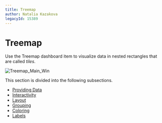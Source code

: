 ```yaml
---
title: Treemap
author: Natalia Kazakova
legacyId: 15389
---
```

# Treemap
Use the Treemap dashboard item to visualize data in nested rectangles that are called _tiles_.

![Treemap_Main_Win](../../../images/img125423.png)

This section is divided into the following subsections.
* [Providing Data](treemap/providing-data.md)
* [Interactivity](treemap/interactivity.md)
* [Layout](treemap/layout.md)
* [Grouping](treemap/grouping.md)
* [Coloring](treemap/coloring.md)
* [Labels](treemap/labels.md)
